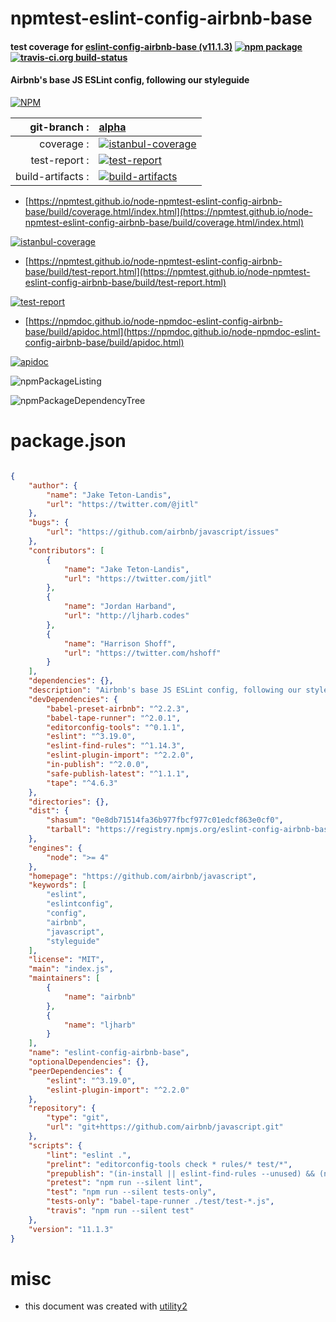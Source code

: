 # npmtest-eslint-config-airbnb-base

#### test coverage for  [eslint-config-airbnb-base (v11.1.3)](https://github.com/airbnb/javascript)  [![npm package](https://img.shields.io/npm/v/npmtest-eslint-config-airbnb-base.svg?style=flat-square)](https://www.npmjs.org/package/npmtest-eslint-config-airbnb-base) [![travis-ci.org build-status](https://api.travis-ci.org/npmtest/node-npmtest-eslint-config-airbnb-base.svg)](https://travis-ci.org/npmtest/node-npmtest-eslint-config-airbnb-base)

#### Airbnb's base JS ESLint config, following our styleguide

[![NPM](https://nodei.co/npm/eslint-config-airbnb-base.png?downloads=true&downloadRank=true&stars=true)](https://www.npmjs.com/package/eslint-config-airbnb-base)

| git-branch : | [alpha](https://github.com/npmtest/node-npmtest-eslint-config-airbnb-base/tree/alpha)|
|--:|:--|
| coverage : | [![istanbul-coverage](https://npmtest.github.io/node-npmtest-eslint-config-airbnb-base/build/coverage.badge.svg)](https://npmtest.github.io/node-npmtest-eslint-config-airbnb-base/build/coverage.html/index.html)|
| test-report : | [![test-report](https://npmtest.github.io/node-npmtest-eslint-config-airbnb-base/build/test-report.badge.svg)](https://npmtest.github.io/node-npmtest-eslint-config-airbnb-base/build/test-report.html)|
| build-artifacts : | [![build-artifacts](https://npmtest.github.io/node-npmtest-eslint-config-airbnb-base/glyphicons_144_folder_open.png)](https://github.com/npmtest/node-npmtest-eslint-config-airbnb-base/tree/gh-pages/build)|

- [https://npmtest.github.io/node-npmtest-eslint-config-airbnb-base/build/coverage.html/index.html](https://npmtest.github.io/node-npmtest-eslint-config-airbnb-base/build/coverage.html/index.html)

[![istanbul-coverage](https://npmtest.github.io/node-npmtest-eslint-config-airbnb-base/build/screenCapture.buildCi.browser.%252Ftmp%252Fbuild%252Fcoverage.lib.html.png)](https://npmtest.github.io/node-npmtest-eslint-config-airbnb-base/build/coverage.html/index.html)

- [https://npmtest.github.io/node-npmtest-eslint-config-airbnb-base/build/test-report.html](https://npmtest.github.io/node-npmtest-eslint-config-airbnb-base/build/test-report.html)

[![test-report](https://npmtest.github.io/node-npmtest-eslint-config-airbnb-base/build/screenCapture.buildCi.browser.%252Ftmp%252Fbuild%252Ftest-report.html.png)](https://npmtest.github.io/node-npmtest-eslint-config-airbnb-base/build/test-report.html)

- [https://npmdoc.github.io/node-npmdoc-eslint-config-airbnb-base/build/apidoc.html](https://npmdoc.github.io/node-npmdoc-eslint-config-airbnb-base/build/apidoc.html)

[![apidoc](https://npmdoc.github.io/node-npmdoc-eslint-config-airbnb-base/build/screenCapture.buildCi.browser.%252Ftmp%252Fbuild%252Fapidoc.html.png)](https://npmdoc.github.io/node-npmdoc-eslint-config-airbnb-base/build/apidoc.html)

![npmPackageListing](https://npmtest.github.io/node-npmtest-eslint-config-airbnb-base/build/screenCapture.npmPackageListing.svg)

![npmPackageDependencyTree](https://npmtest.github.io/node-npmtest-eslint-config-airbnb-base/build/screenCapture.npmPackageDependencyTree.svg)



# package.json

```json

{
    "author": {
        "name": "Jake Teton-Landis",
        "url": "https://twitter.com/@jitl"
    },
    "bugs": {
        "url": "https://github.com/airbnb/javascript/issues"
    },
    "contributors": [
        {
            "name": "Jake Teton-Landis",
            "url": "https://twitter.com/jitl"
        },
        {
            "name": "Jordan Harband",
            "url": "http://ljharb.codes"
        },
        {
            "name": "Harrison Shoff",
            "url": "https://twitter.com/hshoff"
        }
    ],
    "dependencies": {},
    "description": "Airbnb's base JS ESLint config, following our styleguide",
    "devDependencies": {
        "babel-preset-airbnb": "^2.2.3",
        "babel-tape-runner": "^2.0.1",
        "editorconfig-tools": "^0.1.1",
        "eslint": "^3.19.0",
        "eslint-find-rules": "^1.14.3",
        "eslint-plugin-import": "^2.2.0",
        "in-publish": "^2.0.0",
        "safe-publish-latest": "^1.1.1",
        "tape": "^4.6.3"
    },
    "directories": {},
    "dist": {
        "shasum": "0e8db71514fa36b977fbcf977c01edcf863e0cf0",
        "tarball": "https://registry.npmjs.org/eslint-config-airbnb-base/-/eslint-config-airbnb-base-11.1.3.tgz"
    },
    "engines": {
        "node": ">= 4"
    },
    "homepage": "https://github.com/airbnb/javascript",
    "keywords": [
        "eslint",
        "eslintconfig",
        "config",
        "airbnb",
        "javascript",
        "styleguide"
    ],
    "license": "MIT",
    "main": "index.js",
    "maintainers": [
        {
            "name": "airbnb"
        },
        {
            "name": "ljharb"
        }
    ],
    "name": "eslint-config-airbnb-base",
    "optionalDependencies": {},
    "peerDependencies": {
        "eslint": "^3.19.0",
        "eslint-plugin-import": "^2.2.0"
    },
    "repository": {
        "type": "git",
        "url": "git+https://github.com/airbnb/javascript.git"
    },
    "scripts": {
        "lint": "eslint .",
        "prelint": "editorconfig-tools check * rules/* test/*",
        "prepublish": "(in-install || eslint-find-rules --unused) && (not-in-publish || npm test) && safe-publish-latest",
        "pretest": "npm run --silent lint",
        "test": "npm run --silent tests-only",
        "tests-only": "babel-tape-runner ./test/test-*.js",
        "travis": "npm run --silent test"
    },
    "version": "11.1.3"
}
```



# misc
- this document was created with [utility2](https://github.com/kaizhu256/node-utility2)
